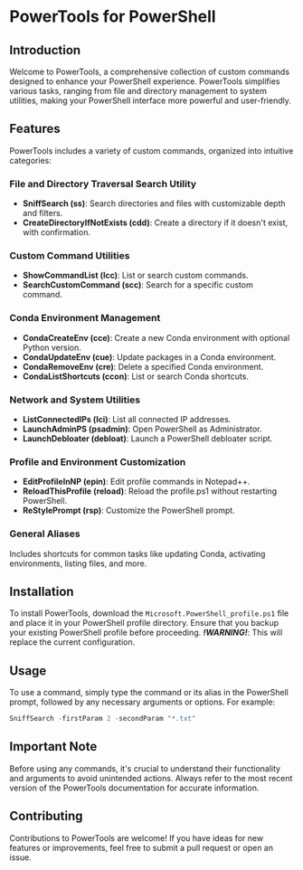 # PowerTools for PowerShell

## Introduction
Welcome to PowerTools, a comprehensive collection of custom commands designed to enhance your PowerShell experience. PowerTools simplifies various tasks, ranging from file and directory management to system utilities, making your PowerShell interface more powerful and user-friendly.

## Features
PowerTools includes a variety of custom commands, organized into intuitive categories:

### File and Directory Traversal Search Utility
- **SniffSearch (ss)**: Search directories and files with customizable depth and filters.
- **CreateDirectoryIfNotExists (cdd)**: Create a directory if it doesn't exist, with confirmation.

### Custom Command Utilities
- **ShowCommandList (lcc)**: List or search custom commands.
- **SearchCustomCommand (scc)**: Search for a specific custom command.

### Conda Environment Management
- **CondaCreateEnv (cce)**: Create a new Conda environment with optional Python version.
- **CondaUpdateEnv (cue)**: Update packages in a Conda environment.
- **CondaRemoveEnv (cre)**: Delete a specified Conda environment.
- **CondaListShortcuts (ccon)**: List or search Conda shortcuts.

### Network and System Utilities
- **ListConnectedIPs (lci)**: List all connected IP addresses.
- **LaunchAdminPS (psadmin)**: Open PowerShell as Administrator.
- **LaunchDebloater (debloat)**: Launch a PowerShell debloater script.

### Profile and Environment Customization
- **EditProfileInNP (epin)**: Edit profile commands in Notepad++.
- **ReloadThisProfile (reload)**: Reload the profile.ps1 without restarting PowerShell.
- **ReStylePrompt (rsp)**: Customize the PowerShell prompt.

### General Aliases
Includes shortcuts for common tasks like updating Conda, activating environments, listing files, and more.

## Installation
To install PowerTools, download the `Microsoft.PowerShell_profile.ps1` file and place it in your PowerShell profile directory. Ensure that you backup your existing PowerShell profile before proceeding.
***!WARNING!***: This will replace the current configuration. 

## Usage
To use a command, simply type the command or its alias in the PowerShell prompt, followed by any necessary arguments or options. For example:
```powershell
SniffSearch -firstParam 2 -secondParam "*.txt"
```

## Important Note
Before using any commands, it's crucial to understand their functionality and arguments to avoid unintended actions. Always refer to the most recent version of the PowerTools documentation for accurate information.

## Contributing
Contributions to PowerTools are welcome! If you have ideas for new features or improvements, feel free to submit a pull request or open an issue.
